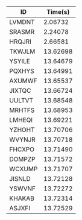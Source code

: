 |ID|Time(s)|
|-|-|
|LVMDNT|2.06732|
|SRASMR|2.24078|
|HRQJRI|2.66581|
|TKWJLM|13.62698|
|YSYILE|13.64679|
|PQXHYS|13.64991|
|AXUMWF|13.65537|
|JIXTQC|13.66724|
|UULTVT|13.68548|
|MRHTFS|13.68953|
|LMHEQI|13.69221|
|YZHOHT|13.70706|
|WVYNJR|13.70718|
|FHCXPO|13.71490|
|DOMPZP|13.71572|
|WCXUMP|13.71707|
|JISNLD|13.72128|
|YSWVNF|13.72272|
|KHAKAB|13.72314|
|ASJXFI|13.72529|
